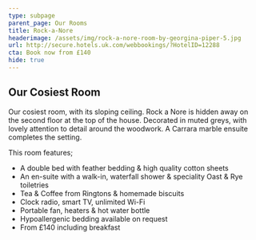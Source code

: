 ```yaml
---
type: subpage
parent_page: Our Rooms
title: Rock-a-Nore
headerimage: /assets/img/rock-a-nore-room-by-georgina-piper-5.jpg
url: http://secure.hotels.uk.com/webbookings/?HotelID=12288
cta: Book now from £140
hide: true
---
```

## Our Cosiest Room

Our cosiest room, with its sloping ceiling. Rock a Nore is hidden away on the second floor at the top of the house. Decorated in muted greys, with lovely attention to detail around the woodwork.  A Carrara marble ensuite completes the setting. 

This room features; 

* A double bed with feather bedding & high quality cotton sheets
* An en-suite with a walk-in, waterfall shower & speciality Oast & Rye toiletries 
* Tea & Coffee from Ringtons & homemade biscuits 
* Clock radio, smart TV, unlimited Wi-Fi
* Portable fan, heaters & hot water bottle
* Hypoallergenic bedding available on request
* From £140 including breakfast
